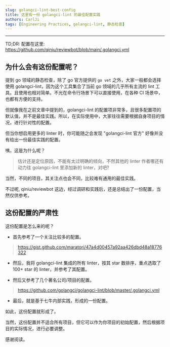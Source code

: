 ```yaml
---
slug: golangci-lint-best-config
title: 这里有一份 golangci-lint 的最佳配置实践
authors: CarlJi
tags: [Engineering Practices, golangci-lint, 静态检查]
---
```


---

TD;DR: 配置在这里: https://github.com/qiniu/reviewbot/blob/main/.golangci.yml

## 为什么会有这份配置呢？

提到 go 领域的静态检查，除了 go 官方提供的 `go vet` 之外，大家一般都会选择使用 golangci-lint，因为这个工具集合了当前 go 领域的几乎所有主流的 lint 工具。且使用也相对简单。不光在命令行场景下可以直接使用，在各种 CI 场景中，也都有方便的支持。

但就像我在之前文章中提到的，golangci-lint 的配置项非常多，且很多配置项的默认值，并不是最佳实践。所以，在实际使用中，大家往往需要根据自身项目的情况，进行针对性的配置。

但当你想启用更多的 linter 时，你可能随之会发现 "golangci-lint 官方" 好像并没有给出一份最佳实践的配置。

咦，这是为什么呢？

> 估计还是定位原因，不能有太过明确的倾向，不然其他的 linter 作者哪还有动力往 golangci-lint 里添加新的 linter，对吧?

当然，不同的项目，其关注点也会不同，比较难有通用的最佳实践。

不过呢, qiniu/reviewbot 这边，经过调研和实践后，还是总结出了一份配置，当然仅供参考。

## 这份配置的严肃性

这份配置是怎么来的呢？

- 首先参考了一个关注比较多的配置。

> https://gist.github.com/maratori/47a4d00457a92aa426dbd48a18776322

- 然后，我将 golangci-lint 集成的所有 linter，按其 star 数排序，重点选取了 100+ star 的 linter，并参考了其配置。

- 然后又参考了几个著名公司/项目的配置。

> https://github.com/golangci/golangci-lint/blob/master/.golangci.yml

- 最后，就是基于七牛内部实践，形成的一份配置。

如此，这份配置就形成了。

当然，这份配置并不适合所有项目，但它可以作为你项目的初始配置，然后根据项目的实际情况，进行必要调整。

感谢阅读。
